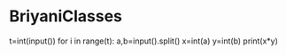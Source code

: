 # BriyaniClasses
t=int(input())
for i in range(t):
    a,b=input().split()
    x=int(a)
    y=int(b)
    print(x*y)

